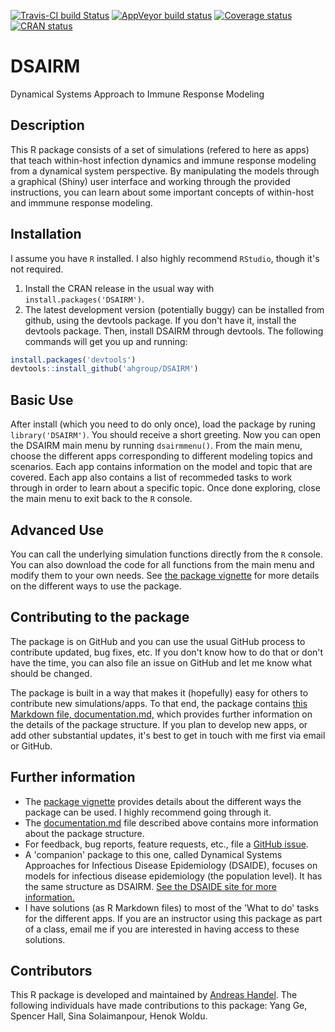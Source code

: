 [![Travis-CI build Status](https://travis-ci.org/ahgroup/DSAIRM.svg?branch=master)](https://travis-ci.org/ahgroup/DSAIRM)
[![AppVeyor build status](https://ci.appveyor.com/api/projects/status/github/ahgroup/DSAIRM?branch=master&svg=true)](https://ci.appveyor.com/project/ahgroup/DSAIRM)
[![Coverage status](https://codecov.io/gh/ahgroup/DSAIRM/branch/master/graph/badge.svg)](https://codecov.io/github/ahgroup/DSAIRM?branch=master)
[![CRAN status](https://www.r-pkg.org/badges/version/DSAIRM)](https://cran.r-project.org/package=DSAIRM)

# DSAIRM
Dynamical Systems Approach to Immune Response Modeling

## Description
This R package consists of a set of simulations (refered to here as apps) that teach within-host infection dynamics and immune response modeling from a dynamical system perspective. By manipulating the models through a graphical (Shiny) user interface and working through the provided instructions, you can learn about some important concepts of within-host and immmune response modeling. 

## Installation
I assume you have `R` installed. I also highly recommend `RStudio`, though it's not required.

1. Install the CRAN release in the usual way with `install.packages('DSAIRM')`.
2. The latest development version (potentially buggy) can be installed from github, using the devtools package. If you don't have it, install the devtools package. Then, install DSAIRM through devtools. The following commands will get you up and running:

```r
install.packages('devtools')
devtools::install_github('ahgroup/DSAIRM')
```

## Basic Use
After install (which you need to do only once), load the package by runing `library('DSAIRM')`. You should receive a short greeting. Now you can open the DSAIRM main menu by running `dsairmmenu()`. From the main menu, choose the different apps corresponding to different modeling topics and scenarios. Each app contains information on the model and topic that are covered. Each app also contains a list of recommeded tasks to work through in order to learn about a specific topic. Once done exploring, close the main menu to exit back to the `R` console.

## Advanced Use
You can call the underlying simulation functions directly from the `R` console. You can also download the code for all functions from the main menu and modify them to your own needs. See [the package vignette](https://ahgroup.github.io/DSAIRM/articles/DSAIRM.html) for more details on the different ways to use the package. 

## Contributing to the package
The package is on GitHub and you can use the usual GitHub process to contribute updated, bug fixes, etc. If you don't know how to do that or don't have the time, you can also file an issue on GitHub and let me know what should be changed. 

The package is built in a way that makes it (hopefully) easy for others to contribute new simulations/apps. To that end, the package contains [this Markdown file, documentation.md,](https://github.com/ahgroup/DSAIRM/blob/master/inst/docsfordevelopers/documentation.md) which provides further information on the details of the package structure. If you plan to develop new apps, or add other substantial updates, it's best to get in touch with me first via email or GitHub.


## Further information
* The [package vignette](https://ahgroup.github.io/DSAIRM/articles/DSAIRM.html) provides details about the different ways the package can be used. I highly recommend going through it. 
* The [documentation.md](https://github.com/ahgroup/DSAIRM/blob/master/inst/docsfordevelopers/documentation.md) file described above contains more information about the package structure.
* For feedback, bug reports, feature requests, etc., file a [GitHub issue](https://github.com/ahgroup/DSAIRM/issues).
* A 'companion' package to this one, called Dynamical Systems Approaches for Infectious Disease Epidemiology (DSAIDE), focuses on models for infectious disease epidemiology (the population level). It has the same structure as DSAIRM. [See the DSAIDE site for more information.](https://ahgroup.github.io/DSAIDE/index.html)
* I have solutions (as R Markdown files) to most of the 'What to do' tasks for the different apps. If you are an instructor using this package as part of a class, email me if you are interested in having access to these solutions.

## Contributors
This R package is developed and maintained by [Andreas Handel](http://handelgroup.uga.edu/). The following individuals have made contributions to this package: Yang Ge, Spencer Hall, Sina Solaimanpour, Henok Woldu.
